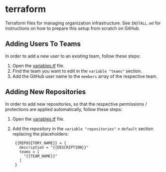 # terraform
Terraform files for managing organization infrastructure. See `INSTALL.md` for instructions on how to prepare this setup from scratch on GitHub.


## Adding Users To Teams

In order to add a new user to an existing team, follow these steps:

1. Open the [variables.tf](https://github.com/Jakski-IT/terraform/blob/main/variables.tf) file.
2. Find the team you want to edit in the `variable "teams"` section.
3. Add the GitHub user name to the `members` array of the respective team.


## Adding New Repositories

In order to add new repositories, so that the respective permissions / protections are applied automatically, follow these steps:

1. Open the [variables.tf](https://github.com/Jakski-IT/terraform/blob/main/variables.tf) file.
2. Add the repository in the `variable "repositories"` > `default` section replacing the placeholders:

        {{REPOSITORY_NAME}} = {
          description = "{{DESCRIPTION}}"
          teams = [
            "{{TEAM_NAME}}"
          ]
        }
